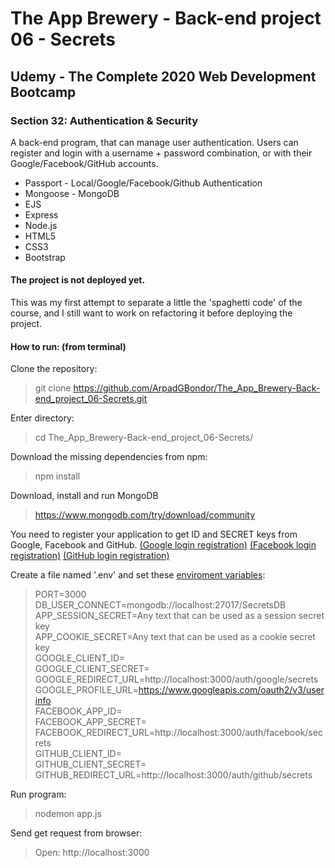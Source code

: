 # The App Brewery - Back-end project 06 - Secrets

## Udemy - The Complete 2020 Web Development Bootcamp

### Section 32: Authentication & Security
A back-end program, that can manage user authentication. Users can register and login with a username + password combination, or with their Google/Facebook/GitHub accounts.
 - Passport - Local/Google/Facebook/Github Authentication
 - Mongoose - MongoDB
 - EJS
 - Express
 - Node.js
 - HTML5
 - CSS3
 - Bootstrap

#### The project is not deployed yet.
This was my first attempt to separate a little the 'spaghetti code' of the course, and I still want to work on refactoring it before deploying the project.

#### How to run: (from terminal)
 Clone the repository: 
 > git clone https://github.com/ArpadGBondor/The_App_Brewery-Back-end_project_06-Secrets.git
 
 Enter directory:
 > cd The_App_Brewery-Back-end_project_06-Secrets/
 
 Download the missing dependencies from npm: 
 > npm install
 
 Download, install and run MongoDB
 > https://www.mongodb.com/try/download/community

You need to register your application to get ID and SECRET keys from Google, Facebook and GitHub.
[(Google login registration)](https://console.developers.google.com/apis/)
[(Facebook login registration)](https://developers.facebook.com/)
[(GitHub login registration)](https://github.com/settings/developers)
 
 Create a file named '.env' and set these [enviroment variables](https://www.npmjs.com/package/dotenv):
 > PORT=3000  
 > DB_USER_CONNECT=mongodb://localhost:27017/SecretsDB  
 > APP_SESSION_SECRET=Any text that can be used as a session secret key  
 > APP_COOKIE_SECRET=Any text that can be used as a cookie secret key  
 > GOOGLE_CLIENT_ID=  
 > GOOGLE_CLIENT_SECRET=  
 > GOOGLE_REDIRECT_URL=http://localhost:3000/auth/google/secrets  
 > GOOGLE_PROFILE_URL=https://www.googleapis.com/oauth2/v3/userinfo  
 > FACEBOOK_APP_ID=  
 > FACEBOOK_APP_SECRET=  
 > FACEBOOK_REDIRECT_URL=http://localhost:3000/auth/facebook/secrets  
 > GITHUB_CLIENT_ID=  
 > GITHUB_CLIENT_SECRET=  
 > GITHUB_REDIRECT_URL=http://localhost:3000/auth/github/secrets  

 Run program: 
 > nodemon app.js
 
 Send get request from browser:
 > Open: http://localhost:3000
